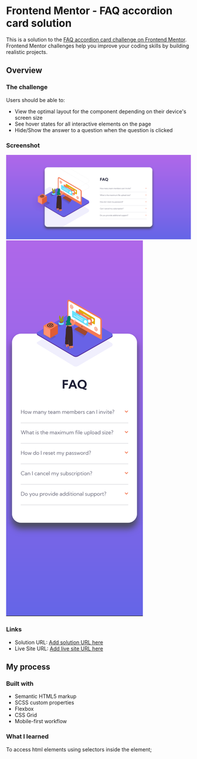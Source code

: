 # Frontend Mentor - FAQ accordion card solution

This is a solution to the [FAQ accordion card challenge on Frontend Mentor](https://www.frontendmentor.io/challenges/faq-accordion-card-XlyjD0Oam). Frontend Mentor challenges help you improve your coding skills by building realistic projects. 

## Overview

### The challenge

Users should be able to:

- View the optimal layout for the component depending on their device's screen size
- See hover states for all interactive elements on the page
- Hide/Show the answer to a question when the question is clicked

### Screenshot

![](./screenshots/Screenshot%202022-01-16%20at%2015-11-38%20Frontend%20Mentor%20FAQ%20Accordion%20Card.png)
![](./screenshots/Screenshot%202022-01-16%20at%2015-13-02%20Frontend%20Mentor%20FAQ%20Accordion%20Card.png)


### Links

- Solution URL: [Add solution URL here](https://www.frontendmentor.io/solutions/faq-accordion-card-cHCHC5dFL)
- Live Site URL: [Add live site URL here](https://condescending-pare-8bd94f.netlify.app/)

## My process

### Built with

- Semantic HTML5 markup
- SCSS custom properties
- Flexbox
- CSS Grid
- Mobile-first workflow


### What I learned

To access html elements using selectors inside the element;